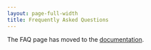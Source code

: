 ```yaml
---
layout: page-full-width
title: Frequently Asked Questions
---
```


The FAQ page has moved to the [documentation](http://doc.akka.io/docs/akka/current/additional/faq.html).
